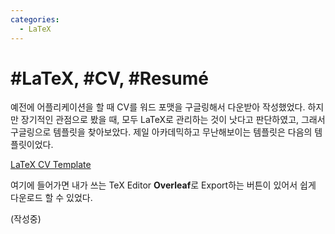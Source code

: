 ```yaml
---
categories:
  - LaTeX
---
```


# #LaTeX, #CV, #Resumé

예전에 어플리케이션을 할 때 CV를 워드 포맷을 구글링해서 다운받아 작성했었다. 하지만 장기적인 관점으로 봤을 때, 모두 LaTeX로 관리하는 것이 낫다고 판단하였고, 그래서 구글링으로 템플릿을 찾아보았다. 제일 아카데믹하고 무난해보이는 템플릿은 다음의 템플릿이었다.

[LaTeX CV Template](https://www.latextemplates.com/template/medium-length-professional-cv)

여기에 들어가면 내가 쓰는 TeX Editor **Overleaf**로 Export하는 버튼이 있어서 쉽게 다운로드 할 수 있었다.

(작성중)
<!--stackedit_data:
eyJoaXN0b3J5IjpbLTExMzU4NTkwNjddfQ==
-->